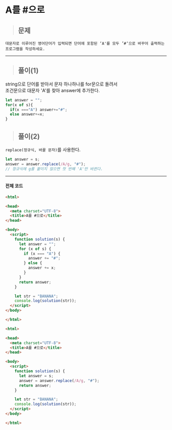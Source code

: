 # A를 #으로

> ## 문제

```
대문자로 이루어진 영어단어가 입력되면 단어에 포함된 ‘A'를 모두 ’#‘으로 바꾸어 출력하는 프로그램을 작성하세요.
```
***

> ## 풀이(1)

string으로 단어를 받아서 문자 하나하나를 for문으로 돌려서<br/>
조건문으로 대문자 'A'를 찾아 answer에 추가한다.
```jsx
let answer = "";
for(x of s){
  if(x ==="A") answer+="#";
  else answer+=x;
}
```

> ## 풀이(2)

`replace(정규식, 바꿀 문자)`를 사용한다.
```jsx
let answer = s;
answer = answer.replace(/A/g, "#");
// 정규식에 g를 붙이지 않으면 첫 번째 'A'만 바뀐다. 
```
***

#### 전체 코드
```html
<html>

<head>
  <meta charset="UTF-8">
  <title>A를 #으로</title>
</head>

<body>
  <script>
    function solution(s) {
      let answer = "";
      for (x of s) {
        if (x === "A") {
          answer += "#";
        } else {
          answer += x;
        }
      }
      return answer;
    }

    let str = "BANANA";
    console.log(solution(str));
  </script>
</body>

</html>
```
```html
<html>

<head>
  <meta charset="UTF-8">
  <title>A를 #으로</title>
</head>

<body>
  <script>
    function solution(s) {
      let answer = s;
      answer = answer.replace(/A/g, "#");
      return answer;
    }

    let str = "BANANA";
    console.log(solution(str));
  </script>
</body>

</html>
```